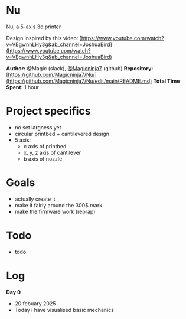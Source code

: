# Nu
Nu, a 5-axis 3d printer

Design inspired by this video: [https://www.youtube.com/watch?v=VEgwnhLHy3g&ab_channel=JoshuaBird](https://www.youtube.com/watch?v=VEgwnhLHy3g&ab_channel=JoshuaBird)

**Author:** @Magic (slack), [@Magicninja7](https://github.com/Magicninja7) (github)
**Repository:** [https://github.com/Magicninja7/Nu/](https://github.com/Magicninja7/Nu/edit/main/README.md)
**Total Time Spent:** 1 hour

# Project specifics
 - no set largness yet
 - circular printbed + cantilevered design
 - 5 axis:
   - c axis of printbed
   - x, y, z axis of cantilever
   - b axis of nozzle

# Goals
 - actually create it
 - make it fairly around the 300$ mark
 - make the firmware work (reprap)

# Todo
- todo

# Log
**Day 0**
  - 20 febuary 2025
  - Today i have visualised basic mechanics

